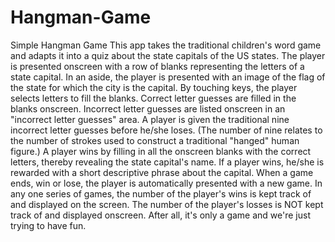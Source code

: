 # Hangman-Game
Simple Hangman Game
This app takes the traditional children's word game and adapts it into a quiz about the state capitals of the US states.
The player is presented onscreen with a row of blanks representing the letters of a state capital.
In an aside, the player is presented with an image of the flag of the state for which the city is the capital.
By touching keys, the player selects letters to fill the blanks.
Correct letter guesses are filled in the blanks onscreen.
Incorrect letter guesses are listed onscreen in an "incorrect letter guesses" area.
A player is given the traditional nine incorrect letter guesses before he/she loses.  (The number of nine relates to the number of strokes used to construct a traditional "hanged" human figure.)
A player wins by filling in all the onscreen blanks with the correct letters, thereby revealing the state capital's name.
If a player wins, he/she is rewarded with a short descriptive phrase about the capital.
When a game ends, win or lose, the player is automatically presented with a new game.
In any one series of games, the number of the player's wins is kept track of and displayed on the screen.
The number of the player's losses is NOT kept track of and displayed onscreen.  After all, it's only a game and we're just trying to have fun.
